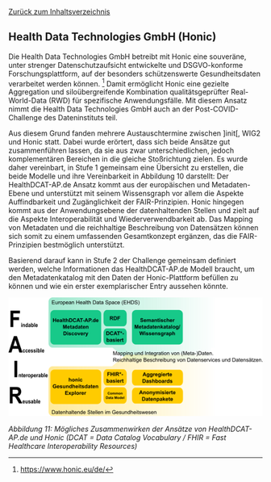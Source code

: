 [Zurück zum Inhaltsverzeichnis](https://healthdcat-ap-de.github.io/healthdcat-ap.de/report_stage_1.html)
## Health Data Technologies GmbH (Honic) 
Die Health Data Technologies GmbH betreibt mit Honic eine souveräne, unter strenger Datenschutzaufsicht entwickelte und DSGVO-konforme Forschungsplattform, auf der besonders schützenswerte Gesundheitsdaten verarbeitet werden können. [^76] Damit ermöglicht Honic eine gezielte Aggregation und siloübergreifende Kombination qualitätsgeprüfter Real-World-Data (RWD) für spezifische Anwendungsfälle. Mit diesem Ansatz nimmt die Health Data Technologies GmbH auch an der Post-COVID-Challenge des Dateninstituts teil.

Aus diesem Grund fanden mehrere Austauschtermine zwischen ]init[, WIG2 und Honic statt. Dabei wurde erörtert, dass sich beide Ansätze gut zusammenführen lassen, da sie aus zwar unterschiedlichen, jedoch komplementären Bereichen in die gleiche Stoßrichtung zielen. Es wurde daher vereinbart, in Stufe 1 gemeinsam eine Übersicht zu erstellen, die beide Modelle und ihre Vereinbarkeit in Abbildung 10 darstellt: Der HealthDCAT-AP.de Ansatz kommt aus der europäischen und Metadaten-Ebene und unterstützt mit seinem Wissensgraph vor allem die Aspekte Auffindbarkeit und Zugänglichkeit der FAIR-Prinzipien. Honic hingegen kommt aus der Anwendungsebene der datenhaltenden Stellen und zielt auf die Aspekte Interoperabilität und Wiederverwendbarkeit ab. Das Mapping von Metadaten und die reichhaltige Beschreibung von Datensätzen können sich somit zu einem umfassenden Gesamtkonzept ergänzen, das die FAIR-Prinzipien bestmöglich unterstützt.

Basierend darauf kann in Stufe 2 der Challenge gemeinsam definiert werden, welche Informationen das HealthDCAT-AP.de Modell braucht, um den Metadatenkatalog mit den Daten der Honic-Plattform befüllen zu können und wie ein erster exemplarischer Entry aussehen könnte.

![Honic FHIR](https://github.com/HealthDCAT-AP-de/healthdcat-ap.de/blob/main/images/11_Honic_FHIR.png?raw=true) 

*Abbildung 11: Mögliches Zusammenwirken der Ansätze von HealthDCAT-AP.de und Honic (DCAT = Data Catalog Vocabulary / FHIR = Fast Healthcare Interoperability Resources)*

[^76]:https://www.honic.eu/de/
